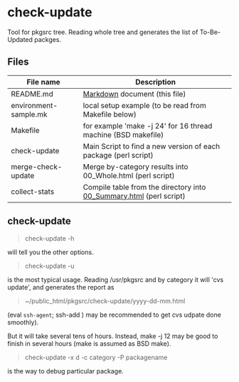 # check-update

Tool for pkgsrc tree. Reading whole tree and generates the list
of To-Be-Updated packges.

## Files

File name  | Description
---------- | -------------
README.md	      |   [Markdown](https://help.github.com/articles/markdown-basics/) document  (this file)
environment-sample.mk |  local setup example (to be read from Makefile below)
Makefile	      |   for example 'make -j 24' for 16 thread machine (BSD makefile)
check-update	      | Main Script to find a new version of each package  (perl script) 
merge-check-update    | Merge by-category results into 00_Whole.html  (perl script) 
collect-stats	      | Compile table from the directory into [00_Summary.html](http://www.ki.nu/~makoto/pkgsrc/check-update/00_Summary.html)  (perl script) 

## check-update
>  check-update -h

will tell you the other options.

>  check-update -u

is the most typical usage. Reading /usr/pkgsrc and by category
it will 'cvs update', and generates the report as

>  ~/public_html/pkgsrc/check-update/yyyy-dd-mm.html

(eval `ssh-agent`; ssh-add ) may be recommended to get
cvs udpate done smoothly).

But it will take several tens of hours.
Instead, make -j 12 may be good to finish in several hours
(make is assumed as BSD make).

>  check-update -x d -c category -P packagename

is the way to debug particular package.
